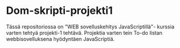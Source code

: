 # Dom-skripti-projekti1
Tässä repositoriossa on "WEB sovelluskehitys JavaScriptillä"- kurssia varten tehtyä projekti-1 tehtävä.
Projektia varten tein To-do listan webbisovelluksena hyödyntäen JavaScriptiä.
